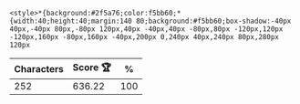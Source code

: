 `<style>*{background:#2f5a76;color:f5bb60;*{width:40;height:40;margin:140 80;background:#f5bb60;box-shadow:-40px 40px,-40px 80px,-80px 120px,40px -40px,40px -80px,80px -120px,120px -120px,160px -80px,160px -40px,200px 0,240px 40px,240px 80px,280px 120px`

| Characters | Score 🏆 | %   |
| ---------- | -------- | --- |
| 252        | 636.22   | 100 |
